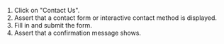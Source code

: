 1. Click on "Contact Us".
2. Assert that a contact form or interactive contact method is displayed.
3. Fill in and submit the form.
4. Assert that a confirmation message shows.